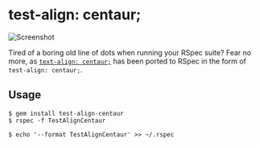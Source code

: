 test-align: centaur;
====================

![Screenshot](https://github.com/tpope/test-align-centaur/raw/master/images/screenshot.png)

Tired of a boring old line of dots when running your RSpec suite?  Fear no
more, as [`text-align: centaur;`](http://textaligncentaur.com) has been ported
to RSpec in the form of `test-align: centaur;`.

Usage
-----

    $ gem install test-align-centaur
    $ rspec -f TestAlignCentaur 

    $ echo '--format TestAlignCentaur' >> ~/.rspec

